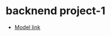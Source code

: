 # backnend  project-1

- [Model link](https://app.eraser.io/workspace/23ffG7JXRI8WIKNO1yxz?origin=share)

